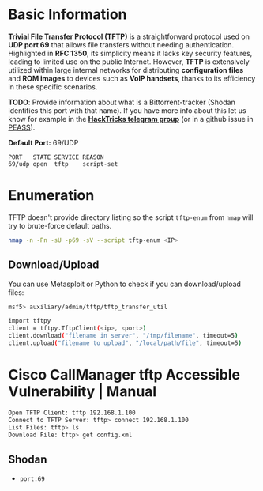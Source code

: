 # Basic Information

**Trivial File Transfer Protocol (TFTP)** is a straightforward protocol used on **UDP port 69** that allows file transfers without needing authentication. Highlighted in **RFC 1350**, its simplicity means it lacks key security features, leading to limited use on the public Internet. However, **TFTP** is extensively utilized within large internal networks for distributing **configuration files** and **ROM images** to devices such as **VoIP handsets**, thanks to its efficiency in these specific scenarios.

**TODO**: Provide information about what is a Bittorrent-tracker (Shodan identifies this port with that name). If you have more info about this let us know for example in the [**HackTricks telegram group**](https://t.me/peass) (or in a github issue in [PEASS](https://github.com/carlospolop/privilege-escalation-awesome-scripts-suite)).

**Default Port:** 69/UDP

```
PORT   STATE SERVICE REASON
69/udp open  tftp    script-set
```

# Enumeration

TFTP doesn't provide directory listing so the script `tftp-enum` from `nmap` will try to brute-force default paths.

```bash
nmap -n -Pn -sU -p69 -sV --script tftp-enum <IP>
```

## Download/Upload

You can use Metasploit or Python to check if you can download/upload files:

```bash
msf5> auxiliary/admin/tftp/tftp_transfer_util
```

```bash
import tftpy
client = tftpy.TftpClient(<ip>, <port>)
client.download("filename in server", "/tmp/filename", timeout=5)
client.upload("filename to upload", "/local/path/file", timeout=5)
```
# Cisco CallManager tftp Accessible Vulnerability | Manual 

```bash
Open TFTP Client: tftp 192.168.1.100
Connect to TFTP Server: tftp> connect 192.168.1.100
List Files: tftp> ls
Download File: tftp> get config.xml
```

## Shodan

* `port:69`
